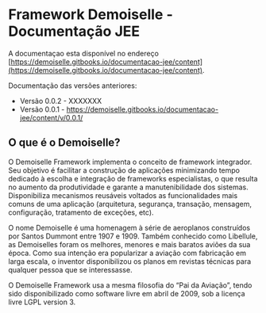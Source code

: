 # Framework Demoiselle - Documentação JEE
A documentaçao esta disponível no endereço [https://demoiselle.gitbooks.io/documentacao-jee/content](https://demoiselle.gitbooks.io/documentacao-jee/content).

Documentação das versões anteriores:
* Versão 0.0.2 - XXXXXXX
* Versão 0.0.1 - https://demoiselle.gitbooks.io/documentacao-jee/content/v/0.0.1/

## O que é o Demoiselle? 
O Demoiselle Framework implementa o conceito de framework integrador. Seu objetivo é facilitar a construção de aplicações minimizando tempo dedicado à escolha e integração de frameworks especialistas, o que resulta no aumento da produtividade e garante a manutenibilidade dos sistemas. Disponibiliza mecanismos reusáveis voltados as funcionalidades mais comuns de uma aplicação (arquitetura, segurança, transação, mensagem, configuração, tratamento de exceções, etc).

O nome Demoiselle é uma homenagem à série de aeroplanos construídos por Santos Dummont entre 1907 e 1909. Também conhecido como Libellule, as Demoiselles foram os melhores, menores e mais baratos aviões da sua época. Como sua intenção era popularizar a aviação com fabricação em larga escala, o inventor disponibilizou os planos em revistas técnicas para qualquer pessoa que se interessasse.

O Demoiselle Framework	usa a mesma filosofia do “Pai da Aviação”, tendo sido disponibilizado como software livre em abril de 2009, sob a licença livre LGPL version 3.